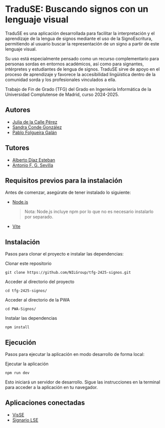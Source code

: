 # TraduSE: Buscando signos con un lenguaje visual

TraduSE es una aplicación desarrollada para facilitar la interpretación y el aprendizaje de la lengua de signos mediante el uso de la SignoEscritura, permitiendo al usuario buscar la representación de un signo a partir de este lenguaje visual.

Su uso está especialmente pensado como un recurso complementario para personas sordas en entornos académicos, así como para signantes, intérpretes y estudiantes de lengua de signos. TraduSE sirve de apoyo en el proceso de aprendizaje y favorece la accesibilidad lingüística dentro de la comunidad sorda y los profesionales vinculados a ella.

Trabajo de Fin de Grado (TFG) del Grado en Ingeniería Informática de la Universidad Complutense de Madrid, curso 2024-2025.

## Autores

- [Julia de la Calle Pérez](https://github.com/dlcalle)
- [Sandra Conde González](https://github.com/sandra-conde-gonzalez)
- [Pablo Folgueira Galán](https://github.com/P3IBOL711)

## Tutores

- [Alberto Díaz Esteban](https://www.ucm.es/directorio?id=20069)
- [Antonio F. G. Sevilla](https://github.com/agarsev)

## Requisitos previos para la instalación
Antes de comenzar, asegúrate de tener instalado lo siguiente:

- [Node.js](https://nodejs.org/en)
  > Nota: Node.js incluye npm por lo que no es necesario instalarlo por separado.

- [Vite](https://vite.dev/)


## Instalación
Pasos para clonar el proyecto e instalar las dependencias:

Clonar este repositorio
```
git clone https://github.com/NILGroup/tfg-2425-signos.git
```
Acceder al directorio del proyecto
```
cd tfg-2425-signos/
```
Acceder al directorio de la PWA
```
cd PWA-Signos/
```
Instalar las dependencias
```
npm install
```

## Ejecución
Pasos para ejecutar la aplicación en modo desarrollo de forma local:

Ejecutar la aplicación
```
npm run dev
```
Esto iniciará un servidor de desarrollo. Sigue las instrucciones en la terminal para acceder a la aplicación en tu navegador.

## Aplicaciones conectadas
- [VisSE](https://www.ucm.es/visse)
- [Signario LSE](https://www.ucm.es/signariolse)

